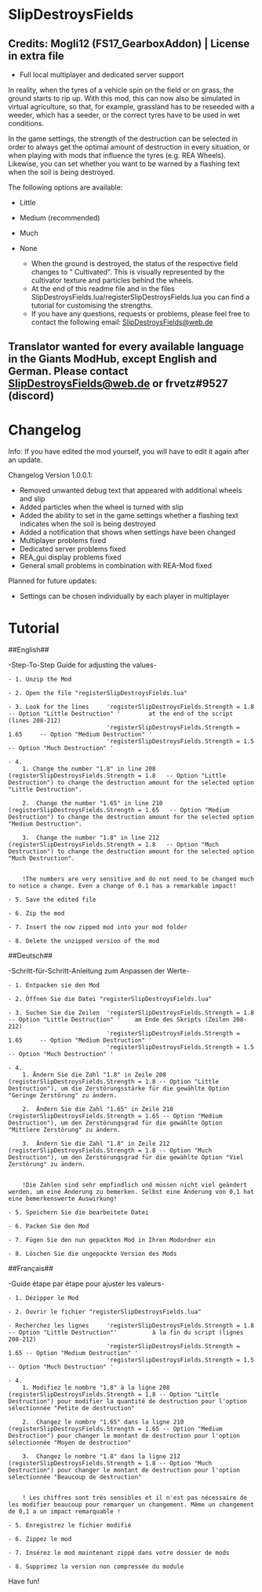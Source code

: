 # SlipDestroysFields
## Credits: Mogli12 (FS17_GearboxAddon) | License in extra file ##

- Full local multiplayer and dedicated server support

In reality, when the tyres of a vehicle spin on the field or on grass, the ground starts to rip up. With this mod, this can now also be simulated in virtual agriculture, so that, for example, grassland has to be reseeded with a weeder, which has a seeder, or the correct tyres have to be used in wet conditions.

In the game settings, the strength of the destruction can be selected in order to always get the optimal amount of destruction in every situation, or when playing with mods that influence the tyres (e.g. REA Wheels).
Likewise, you can set whether you want to be warned by a flashing text when the soil is being destroyed.

The following options are available:

- Little
- Medium (recommended)
- Much
- None

  - When the ground is destroyed, the status of the respective field changes to " Cultivated". This is visually represented by the cultivator texture and particles behind the wheels.
  - At the end of this readme file and in the files SlipDestroysFields.lua/registerSlipDestroysFields.lua you can find a tutorial for customising the strengths.
  - If you have any questions, requests or problems, please feel free to contact the following email: SlipDestroysFields@web.de

## Translator wanted for every available language in the Giants ModHub, except English and German. Please contact SlipDestroysFields@web.de or frvetz#9527 (discord) ##


# Changelog
Info: If you have edited the mod yourself, you will have to edit it again after an update.
 
Changelog Version 1.0.0.1:
- Removed unwanted debug text that appeared with additional wheels and slip
- Added particles when the wheel is turned with slip
- Added the ability to set in the game settings whether a flashing text indicates when the soil is being destroyed
- Added a notification that shows when settings have been changed
- Multiplayer problems fixed
- Dedicated server problems fixed
- REA_gui display problems fixed 
- General small problems in combination with REA-Mod fixed

Planned for future updates:
- Settings can be chosen individually by each player in multiplayer



# Tutorial

##English##

-Step-To-Step Guide for adjusting the values-

	- 1. Unzip the Mod

	- 2. Open the file "registerSlipDestroysFields.lua"

	- 3. Look for the lines 	'registerSlipDestroysFields.Strength = 1.8		-- Option "Little Destruction" '		at the end of the script (lines 208-212)
								'registerSlipDestroysFields.Strength = 1.65 	-- Option "Medium Destruction" '
								'registerSlipDestroysFields.Strength = 1.5 		-- Option "Much Destruction" '

	- 4. 
		1. Change the number "1.8" in line 208      (registerSlipDestroysFields.Strength = 1.8   -- Option "Little Destruction") to change the destruction amount for the selected option "Little Destruction".

		2.  Change the number "1.65" in line 210      (registerSlipDestroysFields.Strength = 1.65   -- Option "Medium Destruction") to change the destruction amount for the selected option "Medium Destruction".

		3.  Change the number "1.8" in line 212      (registerSlipDestroysFields.Strength = 1.8   -- Option "Much Destruction") to change the destruction amount for the selected option "Much Destruction".


		!The numbers are very sensitive and do not need to be changed much to notice a change. Even a change of 0.1 has a remarkable impact!

	- 5. Save the edited file
	
	- 6. Zip the mod
	
	- 7. Insert the now zipped mod into your mod folder
	
	- 8. Delete the unzipped version of the mod


##Deutsch##

-Schritt-für-Schritt-Anleitung zum Anpassen der Werte-

	- 1. Entpacken sie den Mod
	
	- 2. Öffnen Sie die Datei "registerSlipDestroysFields.lua"

	- 3. Suchen Sie die Zeilen 	'registerSlipDestroysFields.Strength = 1.8 		-- Option "Little Destruction" ' 	am Ende des Skripts (Zeilen 208-212)
								'registerSlipDestroysFields.Strength = 1.65 	-- Option "Medium Destruction" '
								'registerSlipDestroysFields.Strength = 1.5 		-- Option "Much Destruction" '
	
	- 4. 
		1. Ändern Sie die Zahl "1.8" in Zeile 208 (registerSlipDestroysFields.Strength = 1.8 -- Option "Little Destruction"), um die Zerstörungsstärke für die gewählte Option "Geringe Zerstörung" zu ändern.

		2.  Ändern Sie die Zahl "1.65" in Zeile 210 (registerSlipDestroysFields.Strength = 1.65 -- Option "Medium Destruction"), um den Zerstörungsgrad für die gewählte Option "Mittlere Zerstörung" zu ändern.

		3.  Ändern Sie die Zahl "1.8" in Zeile 212 (registerSlipDestroysFields.Strength = 1.8 -- Option "Much Destruction"), um den Zerstörungsgrad für die gewählte Option "Viel Zerstörung" zu ändern.


		!Die Zahlen sind sehr empfindlich und müssen nicht viel geändert werden, um eine Änderung zu bemerken. Selbst eine Änderung von 0,1 hat eine bemerkenswerte Auswirkung!

	- 5. Speichern Sie die bearbeitete Datei
	
	- 6. Packen Sie den Mod
	
	- 7. Fügen Sie den nun gepackten Mod in Ihren Modordner ein
	
	- 8. Löschen Sie die ungepackte Version des Mods


##Français##

-Guide étape par étape pour ajuster les valeurs-

	- 1. Dézipper le Mod

	- 2. Ouvrir le fichier "registerSlipDestroysFields.lua"

	- Recherchez les lignes 	'registerSlipDestroysFields.Strength = 1.8 	-- Option "Little Destruction"'			 à la fin du script (lignes 208-212)
								'registerSlipDestroysFields.Strength = 1.65 -- Option "Medium Destruction" '
								'registerSlipDestroysFields.Strength = 1.5 	-- Option "Much Destruction" '

	- 4. 
		1. Modifiez le nombre "1,8" à la ligne 208 (registerSlipDestroysFields.Strength = 1,8 -- Option "Little Destruction") pour modifier la quantité de destruction pour l'option sélectionnée "Petite de destruction"

		2.  Changez le nombre "1.65" dans la ligne 210 (registerSlipDestroysFields.Strength = 1.65 -- Option "Medium Destruction") pour changer le montant de destruction pour l'option sélectionnée "Moyen de destruction"

		3.  Changez le nombre "1.8" dans la ligne 212 (registerSlipDestroysFields.Strength = 1.8 -- Option "Much Destruction") pour changer le montant de destruction pour l'option sélectionnée "Beaucoup de destruction"


		! Les chiffres sont très sensibles et il n'est pas nécessaire de les modifier beaucoup pour remarquer un changement. Même un changement de 0,1 a un impact remarquable !

	- 5. Enregistrez le fichier modifié
	
	- 6. Zippez le mod
	
	- 7. Insérez le mod maintenant zippé dans votre dossier de mods
	
	- 8. Supprimez la version non compressée du module


Have fun!